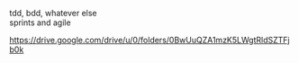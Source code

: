 tdd, bdd, whatever else  
sprints and agile

https://drive.google.com/drive/u/0/folders/0BwUuQZA1mzK5LWgtRldSZTFjb0k